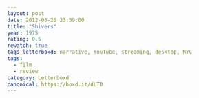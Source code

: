 ```yaml
---
layout: post 
date: 2012-05-20 23:59:00
title: "Shivers"
year: 1975
rating: 0.5
rewatch: true
tags_letterboxd: narrative, YouTube, streaming, desktop, NYC
tags:
  - film
  - review
category: Letterboxd
canonical: https://boxd.it/dLTD
---
```

